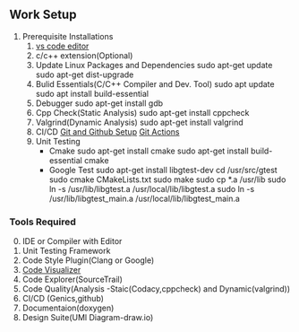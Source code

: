 ## Work Setup

1. Prerequisite Installations 
    1. [vs code editor](https://code.visualstudio.com/Download)
    2. c/c++ extension(Optional)
    3. Update Linux Packages and Dependencies 
        sudo apt-get update
        sudo apt-get dist-upgrade
    4. Bulid Essentials(C/C++ Compiler and Dev. Tool)
        sudo apt update
        sudo apt install build-essential
    5. Debugger
        sudo apt-get install gdb
    6. Cpp Check(Static Analysis)
        sudo apt-get install cppcheck
    7. Valgrind(Dynamic Analysis)
        sudo apt-get install valgrind
    8. CI/CD
        [Git and Github Setup](../Github/Setup.md)
        [Git Actions](../Github/Actions.md)
    9. Unit Testing
        * Cmake 
            sudo apt-get install cmake
            sudo apt-get install build-essential cmake
        * Google Test
            sudo apt-get install libgtest-dev 
            cd /usr/src/gtest 
            sudo cmake CMakeLists.txt 
            sudo make 
            sudo cp *.a /usr/lib 
            sudo ln -s /usr/lib/libgtest.a /usr/local/lib/libgtest.a 
            sudo ln -s /usr/lib/libgtest_main.a /usr/local/lib/libgtest_main.a
    
### Tools Required
0. IDE or Compiler with Editor
1. Unit Testing Framework
2. Code Style Plugin(Clang or Google)
3. [Code Visualizer](http://www.pythontutor.com/cpp.html#mode=edit)
4. Code Explorer(SourceTrail)
5. Code Quality(Analysis -Staic(Codacy,cppcheck) and Dynamic(valgrind))
6. CI/CD (Genics,github)
7. Documentaion(doxygen)
8. Design Suite(UMl Diagram-draw.io)